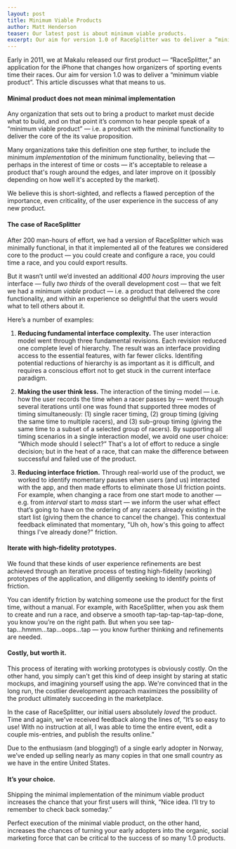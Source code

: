 ```yaml
---
layout: post
title: Minimum Viable Products
author: Matt Henderson
teaser: Our latest post is about minimum viable products.
excerpt: Our aim for version 1.0 of RaceSplitter was to deliver a “minimum viable product”. This article discusses what that means to us.
---
```


Early in 2011, we at Makalu released our first product — “RaceSplitter,” an application for the iPhone that changes how organizers of sporting events time their races. Our aim for version 1.0 was to deliver a “minimum viable product”. This article discusses what that means to us.

#### Minimal product does not mean minimal implementation

Any organization that sets out to bring a product to market must decide what to build, and on that point it’s common to hear people speak of a “minimum viable product” — i.e. a product with the minimal functionality to deliver the core of the its value proposition. 

Many organizations take this definition one step further, to include the minimum *implementation* of the minimum functionality, believing that — perhaps in the interest of time or costs — it's acceptable to release a product that's rough around the edges, and later improve on it (possibly depending on how well it's accepted by the market).

We believe this is short-sighted, and reflects a flawed perception of the importance, even criticality, of the user experience in the success of any new product.

#### The case of RaceSplitter

After 200 man-hours of effort, we had a version of RaceSplitter which was minimally functional, in that it implemented all of the features we considered core to the product — you could create and configure a race, you could time a race, and you could export results.

But it wasn’t until we’d invested an additional *400 hours* improving the user interface — fully *two thirds* of the overall development cost — that we felt we had a minimum *viable* product — i.e. a product that delivered the core functionality, and within an experience so delightful that the users would what to tell others about it.

Here’s a number of examples:

1. **Reducing fundamental interface complexity.** The user interaction model went through three fundamental revisions. Each revision reduced one complete level of hierarchy. The result was an interface providing access to the essential features, with far fewer clicks. Identifing potential reductions of hierarchy is as important as it is difficult, and requires a conscious effort not to get stuck in the current interface paradigm.

2. **Making the user think less.** The interaction of the timing model — i.e. how the user records the time when a racer passes by — went through several iterations until one was found that supported three modes of timing simultaneously: (1) single racer timing, (2) group timing (giving the same time to multiple racers), and (3) sub-group timing (giving the same time to a subset of a selected group of racers). By supporting all timing scenarios in a single interaction model, we avoid one user choice: “Which mode should I select?” That's a lot of effort to reduce a single decision; but in the heat of a race, that can make the difference between successful and failed use of the product.

3. **Reducing interface friction.** Through real-world use of the product, we worked to identify momentary pauses when users (and us) interacted with the app, and then made efforts to eliminate those UI friction points. For example, when changing a race from one start mode to another — e.g. from *interval* start to *mass* start — we inform the user what effect that’s going to have on the ordering of any racers already existing in the start list (giving them the chance to cancel the change). This contextual feedback eliminated that momentary, "Uh oh, how's this going to affect things I've already done?" friction.

#### Iterate with high-fidelity prototypes.

We found that these kinds of user experience refinements are best achieved through an iterative process of testing high-fidelity (working) prototypes of the application, and diligently seeking to identify points of friction. 

You can identify friction by watching someone use the product for the first time, without a manual. For example, with RaceSplitter, when you ask them to create and run a race, and observe a smooth tap-tap-tap-tap-tap-done, you know you’re on the right path. But when you see tap-tap...hmmm...tap...oops...tap — you know further thinking and refinements are needed.

#### Costly, but worth it.

This process of iterating with working prototypes is obviously costly. On the other hand, you simply can't get this kind of deep insight by staring at static mockups, and imagining yourself using the app. We're convinced that in the long run, the costlier development approach maximizes the possibility of the product ultimately succeeding in the marketplace.

In the case of RaceSplitter, our initial users absolutely *loved* the product. Time and again, we've received feedback along the lines of, “It’s so easy to use! With no instruction at all, I was able to time the entire event, edit a couple mis-entries, and publish the results online.”

Due to the enthusiasm (and blogging!) of a single early adopter in Norway, we’ve ended up selling nearly as many copies in that one small country as we have in the entire United States.

#### It’s your choice.

Shipping the minimal implementation of the minimum viable product increases the chance that your first users will think, “Nice idea. I’ll try to remember to check back someday.”

Perfect execution of the minimal viable product, on the other hand, increases the chances of turning your early adopters into the organic, social marketing force that can be critical to the success of so many 1.0 products.
